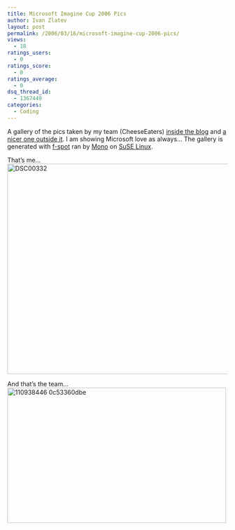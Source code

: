```yaml
---
title: Microsoft Imagine Cup 2006 Pics
author: Ivan Zlatev
layout: post
permalink: /2006/03/16/microsoft-imagine-cup-2006-pics/
views:
  - 18
ratings_users:
  - 0
ratings_score:
  - 0
ratings_average:
  - 0
dsq_thread_id:
  - 1367449
categories:
  - Coding
---
```

A gallery of the pics taken by my team (CheeseEaters) [inside the blog][1] and [a nicer one outside it][2]. I am showing Microsoft love as always&#8230; The gallery is generated with [f-spot][3] ran by [Mono][4] on [SuSE Linux][5].

That&#8217;s me&#8230;  
<img src="http://ivanz.com/wp-content/photos/DSC00332.JPG" alt="DSC00332" width="640" height="480" class="pp_empty" /></p> 

And that&#8217;s the team&#8230;  
</a>[<img src="http://ivanz.com/wp-content/photos/110938446_0c53360dbe.jpg" alt="110938446 0c53360dbe" width="500" height="309" class="pp_empty" />][6]

 [1]: http://ivanz.com/?pp_album=main&#038;pp_cat=ms-imagine-cup-2006
 [2]: http://ivanz.com/files/blog/cmic2k6
 [3]: http://f-spot.org
 [4]: http://mono-project.com
 [5]: http://opensuse.org
 [6]: http://ivanz.com/?pp_album=main&pp_cat=ms-imagine-cup-2006&pp_image=DSC00332.JPG "DSC00332"